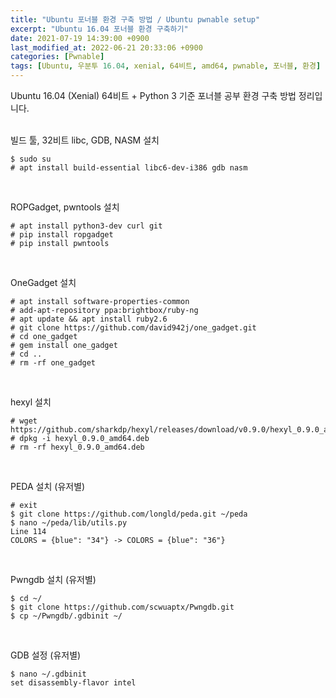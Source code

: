 ```yaml
---
title: "Ubuntu 포너블 환경 구축 방법 / Ubuntu pwnable setup"
excerpt: "Ubuntu 16.04 포너블 환경 구축하기"
date: 2021-07-19 14:39:00 +0900
last_modified_at: 2022-06-21 20:33:06 +0900
categories: [Pwnable]
tags: [Ubuntu, 우분투 16.04, xenial, 64비트, amd64, pwnable, 포너블, 환경]
---
```

Ubuntu 16.04 (Xenial) 64비트 + Python 3 기준 포너블 공부 환경 구축 방법 정리입니다.
<br><br>

빌드 툴, 32비트 libc, GDB, NASM 설치
```
$ sudo su
# apt install build-essential libc6-dev-i386 gdb nasm
```
<br>

ROPGadget, pwntools 설치
```
# apt install python3-dev curl git
# pip install ropgadget
# pip install pwntools
```
<br>

OneGadget 설치
```
# apt install software-properties-common
# add-apt-repository ppa:brightbox/ruby-ng
# apt update && apt install ruby2.6
# git clone https://github.com/david942j/one_gadget.git
# cd one_gadget
# gem install one_gadget
# cd ..
# rm -rf one_gadget
```
<br>

hexyl 설치
```
# wget https://github.com/sharkdp/hexyl/releases/download/v0.9.0/hexyl_0.9.0_amd64.deb
# dpkg -i hexyl_0.9.0_amd64.deb
# rm -rf hexyl_0.9.0_amd64.deb
```
<br>

PEDA 설치 (유저별)
```
# exit
$ git clone https://github.com/longld/peda.git ~/peda
$ nano ~/peda/lib/utils.py
Line 114
COLORS = {blue": "34"} -> COLORS = {blue": "36"}
```
<br>

Pwngdb 설치 (유저별)
```
$ cd ~/
$ git clone https://github.com/scwuaptx/Pwngdb.git
$ cp ~/Pwngdb/.gdbinit ~/
```
<br>

GDB 설정 (유저별)
```
$ nano ~/.gdbinit
set disassembly-flavor intel
```

